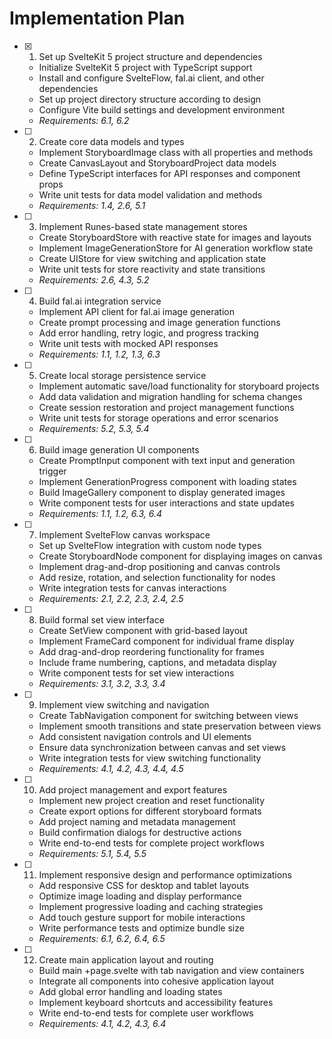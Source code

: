 # Implementation Plan

- [x] 1. Set up SvelteKit 5 project structure and dependencies





  - Initialize SvelteKit 5 project with TypeScript support
  - Install and configure SvelteFlow, fal.ai client, and other dependencies
  - Set up project directory structure according to design
  - Configure Vite build settings and development environment
  - _Requirements: 6.1, 6.2_

- [ ] 2. Create core data models and types









  - Implement StoryboardImage class with all properties and methods
  - Create CanvasLayout and StoryboardProject data models
  - Define TypeScript interfaces for API responses and component props
  - Write unit tests for data model validation and methods
  - _Requirements: 1.4, 2.6, 5.1_

- [ ] 3. Implement Runes-based state management stores
  - Create StoryboardStore with reactive state for images and layouts
  - Implement ImageGenerationStore for AI generation workflow state
  - Create UIStore for view switching and application state
  - Write unit tests for store reactivity and state transitions
  - _Requirements: 2.6, 4.3, 5.2_

- [ ] 4. Build fal.ai integration service
  - Implement API client for fal.ai image generation
  - Create prompt processing and image generation functions
  - Add error handling, retry logic, and progress tracking
  - Write unit tests with mocked API responses
  - _Requirements: 1.1, 1.2, 1.3, 6.3_

- [ ] 5. Create local storage persistence service
  - Implement automatic save/load functionality for storyboard projects
  - Add data validation and migration handling for schema changes
  - Create session restoration and project management functions
  - Write unit tests for storage operations and error scenarios
  - _Requirements: 5.2, 5.3, 5.4_

- [ ] 6. Build image generation UI components
  - Create PromptInput component with text input and generation trigger
  - Implement GenerationProgress component with loading states
  - Build ImageGallery component to display generated images
  - Write component tests for user interactions and state updates
  - _Requirements: 1.1, 1.2, 6.3, 6.4_

- [ ] 7. Implement SvelteFlow canvas workspace
  - Set up SvelteFlow integration with custom node types
  - Create StoryboardNode component for displaying images on canvas
  - Implement drag-and-drop positioning and canvas controls
  - Add resize, rotation, and selection functionality for nodes
  - Write integration tests for canvas interactions
  - _Requirements: 2.1, 2.2, 2.3, 2.4, 2.5_

- [ ] 8. Build formal set view interface
  - Create SetView component with grid-based layout
  - Implement FrameCard component for individual frame display
  - Add drag-and-drop reordering functionality for frames
  - Include frame numbering, captions, and metadata display
  - Write component tests for set view interactions
  - _Requirements: 3.1, 3.2, 3.3, 3.4_

- [ ] 9. Implement view switching and navigation
  - Create TabNavigation component for switching between views
  - Implement smooth transitions and state preservation between views
  - Add consistent navigation controls and UI elements
  - Ensure data synchronization between canvas and set views
  - Write integration tests for view switching functionality
  - _Requirements: 4.1, 4.2, 4.3, 4.4, 4.5_

- [ ] 10. Add project management and export features
  - Implement new project creation and reset functionality
  - Create export options for different storyboard formats
  - Add project naming and metadata management
  - Build confirmation dialogs for destructive actions
  - Write end-to-end tests for complete project workflows
  - _Requirements: 5.1, 5.4, 5.5_

- [ ] 11. Implement responsive design and performance optimizations
  - Add responsive CSS for desktop and tablet layouts
  - Optimize image loading and display performance
  - Implement progressive loading and caching strategies
  - Add touch gesture support for mobile interactions
  - Write performance tests and optimize bundle size
  - _Requirements: 6.1, 6.2, 6.4, 6.5_

- [ ] 12. Create main application layout and routing
  - Build main +page.svelte with tab navigation and view containers
  - Integrate all components into cohesive application layout
  - Add global error handling and loading states
  - Implement keyboard shortcuts and accessibility features
  - Write end-to-end tests for complete user workflows
  - _Requirements: 4.1, 4.2, 4.3, 6.4_